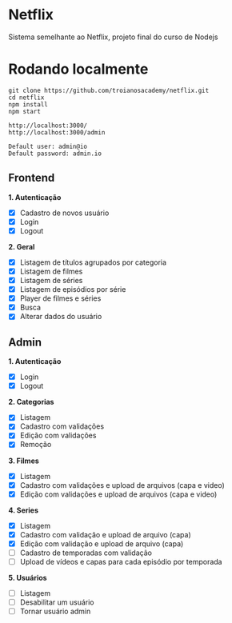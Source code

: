 # Netflix

Sistema semelhante ao Netflix, projeto final do curso de Nodejs

# Rodando localmente

    git clone https://github.com/troianosacademy/netflix.git
    cd netflix
    npm install
    npm start

    http://localhost:3000/
    http://localhost:3000/admin

    Default user: admin@io
    Default password: admin.io

## Frontend

**1. Autenticação**

- [x] Cadastro de novos usuário
- [x] Login
- [x] Logout

**2. Geral**

- [x] Listagem de títulos agrupados por categoria
- [x] Listagem de filmes
- [x] Listagem de séries
- [x] Listagem de episódios por série
- [x] Player de filmes e séries
- [x] Busca
- [x] Alterar dados do usuário

## Admin

**1. Autenticação**

- [x] Login
- [x] Logout

**2. Categorias**

- [x] Listagem
- [x] Cadastro com validações
- [x] Edição com validações
- [x] Remoção

**3. Filmes**

- [x] Listagem
- [x] Cadastro com validações e upload de arquivos (capa e video)
- [x] Edição com validações e upload de arquivos (capa e video)

**4. Series**

- [x] Listagem
- [x] Cadastro com validação e upload de arquivo (capa)
- [x] Edição com validação e upload de arquivo (capa)
- [ ] Cadastro de temporadas com validação
- [ ] Upload de vídeos e capas para cada episódio por temporada

**5. Usuários**

- [ ] Listagem
- [ ] Desabilitar um usuário
- [ ] Tornar usuário admin

